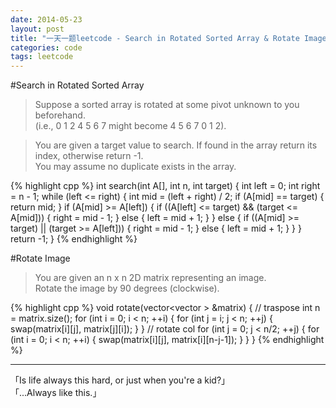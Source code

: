 ```yaml
---
date: 2014-05-23
layout: post
title: "一天一题leetcode - Search in Rotated Sorted Array & Rotate Image"
categories: code
tags: leetcode
---
```


#Search in Rotated Sorted Array
>Suppose a sorted array is rotated at some pivot unknown to you beforehand.   
>(i.e., 0 1 2 4 5 6 7 might become 4 5 6 7 0 1 2).   
<!--more-->
>You are given a target value to search. If found in the array return its index, otherwise return -1.   
>You may assume no duplicate exists in the array.   

{% highlight cpp %}
int search(int A[], int n, int target) {
    int left = 0;
    int right = n - 1;
    while (left <= right) {
        int mid = (left + right) / 2;
        if (A[mid] == target) {
            return mid;
        }
        if (A[mid] >= A[left]) {
            if ((A[left] <= target) && (target <= A[mid])) {
                right = mid - 1; 
            } else {
                left = mid + 1;
            }
        } else {
            if ((A[mid] >= target) || (target >= A[left])) {
                right = mid - 1;
            } else {
                left = mid + 1;
            }
        }
    }
    return -1;
}
{% endhighlight %}

#Rotate Image
>You are given an n x n 2D matrix representing an image.   
>Rotate the image by 90 degrees (clockwise).   

{% highlight cpp %}
void rotate(vector<vector<int> > &matrix) {
    // traspose
    int n = matrix.size();
    for (int i = 0; i < n; ++i) {
        for (int j = i; j < n; ++j) {
            swap(matrix[i][j], matrix[j][i]);
        }
    }
    // rotate col
    for (int j = 0; j < n/2; ++j) {
        for (int i = 0; i < n; ++i) {
            swap(matrix[i][j], matrix[i][n-j-1]);
        }
    }
}
{% endhighlight %}

---
「Is life always this hard, or just when you're a kid?」   
「...Always like this.」